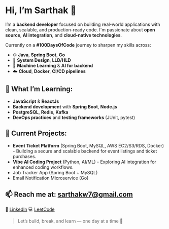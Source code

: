 # Hi, I’m Sarthak 👋

I’m a **backend developer** focused on building real-world applications with clean, scalable, and production-ready code. I'm passionate about **open source**, **AI integration**, and **cloud-native technologies**.

Currently on a **#100DaysOfCode** journey to sharpen my skills across:
- ⚙️ **Java**, **Spring Boot**, **Go**
- 🔁 **System Design**, **LLD/HLD**
- 🧠 **Machine Learning** & **AI for backend**
- ☁️ **Cloud**, **Docker**, **CI/CD pipelines**

## 🌱 What I’m Learning:
- **JavaScript** & **ReactJs**
- **Backend development** with **Spring Boot**, **Node.js**
- **PostgreSQL**, **Redis**, **Kafka**
- **DevOps practices** and **testing frameworks** (JUnit, pytest)

## 🔨 Current Projects:
- **Event Ticket Platform** (Spring Boot, MySQL, AWS EC2/S3/RDS, Docker) - Building a secure and scalable backend for event listings and ticket purchases.
- **Vibe AI Coding Project** (Python, AI/ML) - Exploring AI integration for enhanced coding workflows.
- Job Tracker App (Spring Boot + MySQL)
- Email Notification Microservice (Go)

## 📫 Reach me at: [sarthakw7@gmail.com](mailto:sarthakw7@gmail.com)
📎 [LinkedIn](https://www.linkedin.com/in/sarthakw7)
💻 [LeetCode](https://leetcode.com/u/mikasa007/)

> Let’s build, break, and learn — one day at a time 🚀
